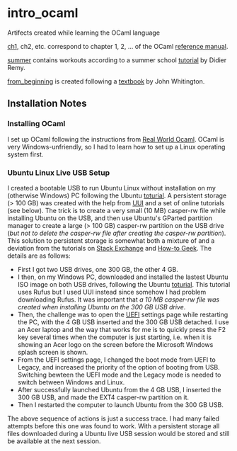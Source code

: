 # intro_ocaml
Artifects created while learning the OCaml language

[ch1](ch1), ch2, etc. correspond to chapter 1, 2, ... of the OCaml [reference manual](http://caml.inria.fr/pub/docs/manual-ocaml/).

[summer](summer) contains workouts according to a summer school [tutorial](http://caml.inria.fr/pub/docs/u3-ocaml/index.html) by Didier Remy. 

[from_beginning](from_beginning) is created following a [textbook](http://ocaml-book.com/) by John Whitington.

## Installation Notes

### Installing OCaml

I set up OCaml following the instructions from [Real World Ocaml](http://dev.realworldocaml.org/install.html). OCaml is very Windows-unfriendly, so I had to learn how to set up a Linux operating system first.  

### Ubuntu Linux Live USB Setup

I created a bootable USB to run Ubuntu Linux without installation on my (otherwise Windows) PC following the Ubuntu [toturial](https://ubuntu.com/tutorials/tutorial-create-a-usb-stick-on-ubuntu#1-overview). A persistent storage (> 100 GB) was created with the help from [UUI](https://www.pendrivelinux.com/universal-usb-installer-easy-as-1-2-3) and a set of online tutorials (see below). The trick is to create a very small (10 MB) casper-rw file while installing Ubuntu on the USB, and then use Ubuntu's GParted partition manager to create a large (> 100 GB) casper-rw partition on the USB drive (_but not to delete the casper-rw file after creating the casper-rw partition_). This solution to persistent storage is somewhat both a mixture of and a deviation from the tutorials on [Stack Exchange](https://askubuntu.com/questions/397481/how-to-make-a-persistent-live-ubuntu-usb-with-more-than-4gb) and [How-to Geek](https://www.howtogeek.com/howto/14912/create-a-persistent-bootable-ubuntu-usb-flash-drive/). The details are as follows:

* First I got two USB drives, one 300 GB, the other 4 GB.
* I then, on my Windows PC, downloaded and installed the lastest Ubuntu ISO image on both USB drives, following the Ubuntu [toturial](https://ubuntu.com/tutorials/tutorial-create-a-usb-stick-on-ubuntu#1-overview). This tutorial uses Rufus but I used UUI instead since somehow I had problem downloading Rufus. It was important that _a 10 MB casper-rw file was created when installing Ubuntu on the 300 GB USB drive_.
* Then, the challenge was to open the [UEFI](https://www.windowscentral.com/how-enter-uefi-bios-windows-10-pcs) settings page while restarting the PC, with the 4 GB USB inserted and the 300 GB USB detached. I use an Acer laptop and the way that works for me is to quickly press the F2 key several times when the computer is just starting, i.e. when it is showing an Acer logo on the screen before the Microsoft Windows splash screen is shown. 
* From the UEFI settings page, I changed the boot mode from UEFI to Legacy, and increased the priority of the option of booting from USB. Switching bewteen the UEFI mode and the Legacy mode is needed to switch between Windows and Linux.
* After successfully launched Ubuntu from the 4 GB USB, I inserted the 300 GB USB, and made the EXT4 casper-rw partition on it.
* Then I restarted the computer to launch Ubuntu from the 300 GB USB.

The above sequence of actions is just a success trace. I had many failed attempts before this one was found to work. With a persistent storage all files downloaded during a Ubuntu live USB session would be stored and still be available at the next session.  
